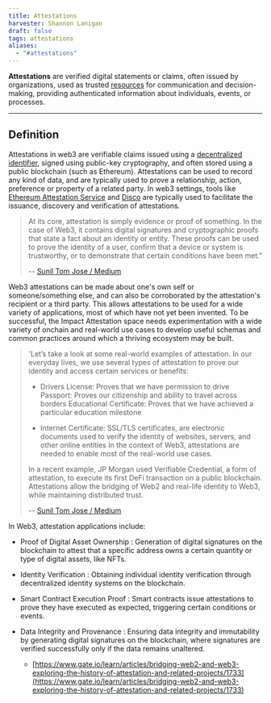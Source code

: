 ```yaml
---
title: Attestations
harvester: Shannon Lanigan
draft: false
tags: attestations
aliases:
  - "#attestations"
---
```


**Attestations** are verified digital statements or claims, often issued by organizations, used as trusted [resources](tags/resources.md) for communication and decision-making, providing authenticated information about individuals, events, or processes.

---

## Definition

Attestations in web3 are verifiable claims issued using a [decentralized identifier](https://en.wikipedia.org/wiki/Decentralized_identifier), signed using public-key cryptography, and often stored using a public blockchain (such as Ethereum). Attestations can be used to record any kind of data, and are typically used to prove a relationship, action, preference or property of a related party. In web3 settings, tools like [Ethereum Attestation Service](https://attest.org/) and [Disco](https://www.disco.xyz/) are typically used to facilitate the issuance, discovery and verification of attestations.

> At its core, attestation is simply evidence or proof of something. In the case of Web3, it contains digital signatures and cryptographic proofs that state a fact about an identity or entity. These proofs can be used to prove the identity of a user, confirm that a device or system is trustworthy, or to demonstrate that certain conditions have been met." 
>
> -- [Sunil Tom Jose / Medium](https://app.charmverse.io/allinforsport/impact-attestations-and-all-in-for-sport-6421807459525952)

Web3 attestations can be made about one's own self or someone/something else, and can also be corroborated by the attestation's recipient or a third party. This allows attestations to be used for a wide variety of applications, most of which have not yet been invented. To be successful, the Impact Attestation space needs experimentation with a wide variety of onchain and real-world use cases to develop useful schemas and common practices around which a thriving ecosystem may be built.

> 'Let’s take a look at some real-world examples of attestation. In our everyday lives, we use several types of attestation to prove our identity and access certain services or benefits:
>
> - Drivers License: Proves that we have permission to drive Passport: Proves our citizenship and ability to travel across borders Educational Certificate: Proves that we have achieved a particular education milestone
>
> - Internet Certificate: SSL/TLS certificates, are electronic documents used to verify the identity of websites, servers, and other online entities In the context of Web3, attestations are needed to enable most of the real-world use cases. 
>
> In a recent example, JP Morgan used Verifiable Credential, a form of attestation, to execute its first DeFi transaction on a public blockchain. Attestations allow the bridging of Web2 and real-life identity to Web3, while maintaining distributed trust. 
>
> -- [Sunil Tom Jose / Medium](https://app.charmverse.io/allinforsport/impact-attestations-and-all-in-for-sport-6421807459525952)

In Web3, attestation applications include:

- Proof of Digital Asset Ownership : Generation of digital signatures on the blockchain to attest that a specific address owns a certain quantity or type of digital assets, like NFTs.

- Identity Verification : Obtaining individual identity verification through decentralized identity systems on the blockchain.

- Smart Contract Execution Proof : Smart contracts issue attestations to prove they have executed as expected, triggering certain conditions or events.

- Data Integrity and Provenance : Ensuring data integrity and immutability by generating digital signatures on the blockchain, where signatures are verified successfully only if the data remains unaltered.

  - [https://www.gate.io/learn/articles/bridging-web2-and-web3-exploring-the-history-of-attestation-and-related-projects/1733](https://www.gate.io/learn/articles/bridging-web2-and-web3-exploring-the-history-of-attestation-and-related-projects/1733)